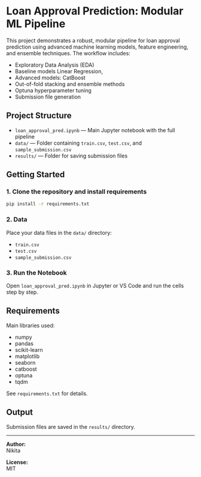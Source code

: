 # Loan Approval Prediction: Modular ML Pipeline

This project demonstrates a robust, modular pipeline for loan approval prediction using advanced machine learning models, feature engineering, and ensemble techniques. The workflow includes:

- Exploratory Data Analysis (EDA)
- Baseline models Linear Regression, 
- Advanced models: CatBoost
- Out-of-fold stacking and ensemble methods
- Optuna hyperparameter tuning
- Submission file generation

## Project Structure

- `loan_approval_pred.ipynb` — Main Jupyter notebook with the full pipeline
- `data/` — Folder containing `train.csv`, `test.csv`, and `sample_submission.csv`
- `results/` — Folder for saving submission files

## Getting Started

### 1. Clone the repository and install requirements

```sh
pip install -r requirements.txt
```

### 2. Data

Place your data files in the `data/` directory:
- `train.csv`
- `test.csv`
- `sample_submission.csv`

### 3. Run the Notebook

Open `loan_approval_pred.ipynb` in Jupyter or VS Code and run the cells step by step.

## Requirements

Main libraries used:
- numpy
- pandas
- scikit-learn
- matplotlib
- seaborn
- catboost
- optuna
- tqdm

See `requirements.txt` for details.

## Output

Submission files are saved in the `results/` directory.

---

**Author:**  
Nikita

**License:**  
MIT